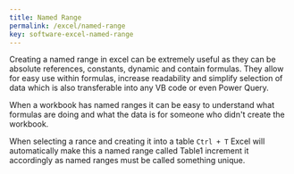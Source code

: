 ```yaml
---
title: Named Range
permalink: /excel/named-range
key: software-excel-named-range
---
```


Creating a named range in excel can be extremely useful as they can be absolute references, constants, dynamic and contain formulas. They allow for easy use within formulas,  increase readability and simplify selection of data which is also transferable into any VB code or even Power Query. 

When a workbook has named ranges it can be easy to understand what formulas are doing and what the data is for someone who didn't create the workbook.

When selecting a rance and creating it into a table `Ctrl + T` Excel will automatically make this a named range called Table1 increment it accordingly as named ranges must be called something unique.

